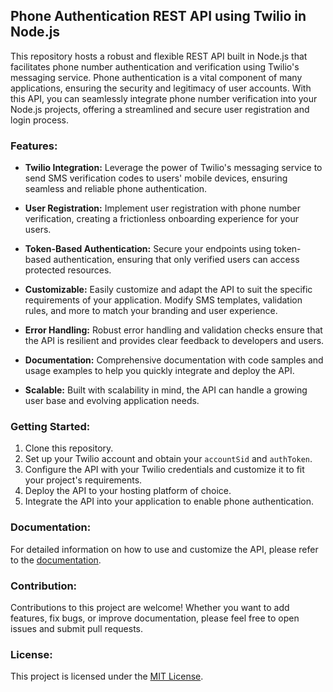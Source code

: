 ## Phone Authentication REST API using Twilio in Node.js

This repository hosts a robust and flexible REST API built in Node.js that facilitates phone number authentication and verification using Twilio's messaging service. Phone authentication is a vital component of many applications, ensuring the security and legitimacy of user accounts. With this API, you can seamlessly integrate phone number verification into your Node.js projects, offering a streamlined and secure user registration and login process.

### Features:

- **Twilio Integration:** Leverage the power of Twilio's messaging service to send SMS verification codes to users' mobile devices, ensuring seamless and reliable phone authentication.

- **User Registration:** Implement user registration with phone number verification, creating a frictionless onboarding experience for your users.

- **Token-Based Authentication:** Secure your endpoints using token-based authentication, ensuring that only verified users can access protected resources.

- **Customizable:** Easily customize and adapt the API to suit the specific requirements of your application. Modify SMS templates, validation rules, and more to match your branding and user experience.

- **Error Handling:** Robust error handling and validation checks ensure that the API is resilient and provides clear feedback to developers and users.

- **Documentation:** Comprehensive documentation with code samples and usage examples to help you quickly integrate and deploy the API.

- **Scalable:** Built with scalability in mind, the API can handle a growing user base and evolving application needs.

### Getting Started:

1. Clone this repository.
2. Set up your Twilio account and obtain your `accountSid` and `authToken`.
3. Configure the API with your Twilio credentials and customize it to fit your project's requirements.
4. Deploy the API to your hosting platform of choice.
5. Integrate the API into your application to enable phone authentication.

### Documentation:

For detailed information on how to use and customize the API, please refer to the [documentation](https://www.twilio.com/docs/sms/quickstart/node).

### Contribution:

Contributions to this project are welcome! Whether you want to add features, fix bugs, or improve documentation, please feel free to open issues and submit pull requests.

### License:

This project is licensed under the [MIT License](LICENSE).
